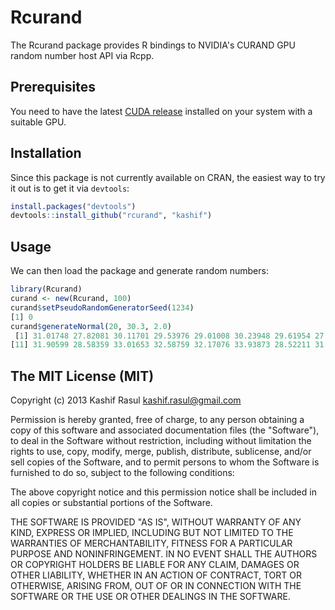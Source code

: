 # Rcurand

The Rcurand package provides R bindings to NVIDIA's CURAND GPU random number host API via Rcpp.

## Prerequisites

You need to have the latest [CUDA release](https://developer.nvidia.com/cuda-downloads) installed on your system with a suitable GPU.

## Installation

Since this package is not currently available on CRAN, the easiest way to try it out is to get it via `devtools`:

```R
install.packages("devtools")
devtools::install_github("rcurand", "kashif")
```

## Usage

We can then load the package and generate random numbers:

```R
library(Rcurand)
curand <- new(Rcurand, 100)
curand$setPseudoRandomGeneratorSeed(1234)
[1] 0
curand$generateNormal(20, 30.3, 2.0)
 [1] 31.01748 27.82081 30.11701 29.53976 29.01008 30.23948 29.61954 27.30938 31.07547 32.31911
[11] 31.90599 28.58359 33.01653 32.58759 32.17076 33.93873 28.52211 31.63219 33.89073 30.49847
```

## The MIT License (MIT)

Copyright (c) 2013 Kashif Rasul <kashif.rasul@gmail.com>

Permission is hereby granted, free of charge, to any person obtaining a copy
of this software and associated documentation files (the "Software"), to deal
in the Software without restriction, including without limitation the rights
to use, copy, modify, merge, publish, distribute, sublicense, and/or sell
copies of the Software, and to permit persons to whom the Software is
furnished to do so, subject to the following conditions:

The above copyright notice and this permission notice shall be included in
all copies or substantial portions of the Software.

THE SOFTWARE IS PROVIDED "AS IS", WITHOUT WARRANTY OF ANY KIND, EXPRESS OR
IMPLIED, INCLUDING BUT NOT LIMITED TO THE WARRANTIES OF MERCHANTABILITY,
FITNESS FOR A PARTICULAR PURPOSE AND NONINFRINGEMENT. IN NO EVENT SHALL THE
AUTHORS OR COPYRIGHT HOLDERS BE LIABLE FOR ANY CLAIM, DAMAGES OR OTHER
LIABILITY, WHETHER IN AN ACTION OF CONTRACT, TORT OR OTHERWISE, ARISING FROM,
OUT OF OR IN CONNECTION WITH THE SOFTWARE OR THE USE OR OTHER DEALINGS IN
THE SOFTWARE.